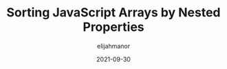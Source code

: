---
author: elijahmanor
date: 2021-09-30
permalink: false
tags:
  - javascript
target_url: https://elijahmanor.com/byte/js-array-sort-nest
title: Sorting JavaScript Arrays by Nested Properties
---